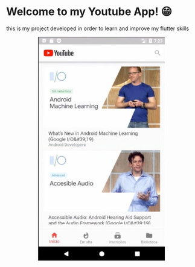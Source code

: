 # Welcome to my Youtube App! 😁

this is my project developed in order to learn and improve my flutter skills

<p align="center">
<img src="/images/image.png"/>
</p>
